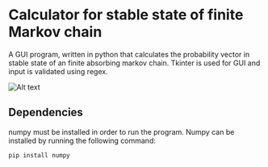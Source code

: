 # Calculator for stable state of finite Markov chain
A GUI program, written in python that calculates the probability vector in stable state of an finite absorbing markov chain. Tkinter is used for GUI and input is validated using regex. 



![Alt text](/screenshot/markov-chain-screenshot.png?raw=true "Preview")

## Dependencies
numpy must be installed in order to run the program. Numpy can be installed by running the following command: 

```
pip install numpy
```
